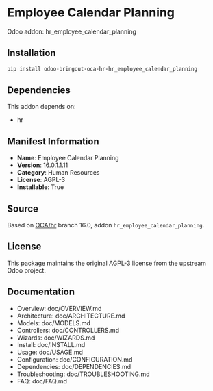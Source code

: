 # Employee Calendar Planning

Odoo addon: hr_employee_calendar_planning

## Installation

```bash
pip install odoo-bringout-oca-hr-hr_employee_calendar_planning
```

## Dependencies

This addon depends on:
- hr

## Manifest Information

- **Name**: Employee Calendar Planning
- **Version**: 16.0.1.1.11
- **Category**: Human Resources
- **License**: AGPL-3
- **Installable**: True

## Source

Based on [OCA/hr](https://github.com/OCA/hr) branch 16.0, addon `hr_employee_calendar_planning`.

## License

This package maintains the original AGPL-3 license from the upstream Odoo project.

## Documentation

- Overview: doc/OVERVIEW.md
- Architecture: doc/ARCHITECTURE.md
- Models: doc/MODELS.md
- Controllers: doc/CONTROLLERS.md
- Wizards: doc/WIZARDS.md
- Install: doc/INSTALL.md
- Usage: doc/USAGE.md
- Configuration: doc/CONFIGURATION.md
- Dependencies: doc/DEPENDENCIES.md
- Troubleshooting: doc/TROUBLESHOOTING.md
- FAQ: doc/FAQ.md
